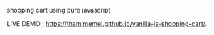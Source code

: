 shopping cart using pure javascript

LIVE DEMO : https://thamimemel.github.io/vanilla-js-shopping-cart/.

